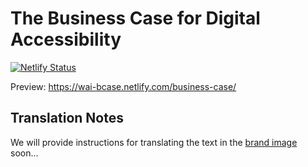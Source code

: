 # The Business Case for Digital Accessibility

[![Netlify Status](https://api.netlify.com/api/v1/badges/02f044c6-3c1c-48cb-b94f-e76a35ee0c0c/deploy-status)](https://app.netlify.com/sites/wai-bcase/deploys)

Preview: https://wai-bcase.netlify.com/business-case/

## Translation Notes

We will provide instructions for translating the text in the [brand image](https://www.w3.org/WAI/content-images/wai-bcase/brand.svg) soon...
